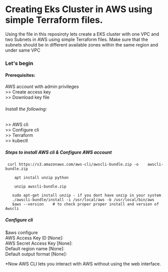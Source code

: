 <h1>Creating Eks Cluster in AWS using simple Terraform files.</h1>

Using the file in this reposiroty lets create a EKS cluster with one VPC and two Subnets in AWS using simple Terraform files.
Make sure that the subnets should be in different available zones within the same region and under same VPC

<h3> Let's begin </h3>
<h4>Prerequisites:</h4>
   AWS account with admin privileges<br>
       >> Create access key<br>
       >> Download key file<br>
  <h6> Install the following:</h6>
       >> AWS cli<br>
       >> Configure cli<br>
       >> Terraform <br>
       >> kubectl <br>
       
  <h5>Steps to install AWS cli & Configure AWS account</h5>
    
     curl https://s3.amazonaws.com/aws-cli/awscli-bundle.zip -o    awscli-bundle.zip
   
        apt install unzip python
  
        unzip awscli-bundle.zip

       sudo apt-get install unzip - if you dont have unzip in your system
       ./awscli-bundle/install -i /usr/local/aws -b /usr/local/bin/aws
       $aws --version    # to check proper proper install and version of Awscli
<h5>Configure cli</h5>
        $aws configure<br>
          AWS Access Key ID [None]: <enter the access key><br>
          AWS Secret Access Key [None]: <enter the secret key><br>
          Default region name [None]: <your prefered region><br>
          Default output format [None]: <None><br>
   
  *Now AWS CLI lets you interact with AWS without using the web interface.

        

   
    

